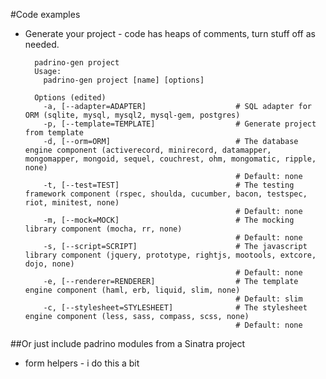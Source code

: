 
<!-- We got time to show some code ?  -->

#Code examples

* Generate your project - code has heaps of comments, turn stuff off as needed.

        padrino-gen project
        Usage:
          padrino-gen project [name] [options]

        Options (edited)
          -a, [--adapter=ADAPTER]                    # SQL adapter for ORM (sqlite, mysql, mysql2, mysql-gem, postgres)
          -p, [--template=TEMPLATE]                  # Generate project from template
          -d, [--orm=ORM]                            # The database engine component (activerecord, minirecord, datamapper, mongomapper, mongoid, sequel, couchrest, ohm, mongomatic, ripple, none)
                                                     # Default: none
          -t, [--test=TEST]                          # The testing framework component (rspec, shoulda, cucumber, bacon, testspec, riot, minitest, none)
                                                     # Default: none
          -m, [--mock=MOCK]                          # The mocking library component (mocha, rr, none)
                                                     # Default: none
          -s, [--script=SCRIPT]                      # The javascript library component (jquery, prototype, rightjs, mootools, extcore, dojo, none)
                                                     # Default: none
          -e, [--renderer=RENDERER]                  # The template engine component (haml, erb, liquid, slim, none)
                                                     # Default: slim
          -c, [--stylesheet=STYLESHEET]              # The stylesheet engine component (less, sass, compass, scss, none)
                                                     # Default: none



##Or just include padrino modules from a Sinatra project

  * form helpers - i do this a bit
